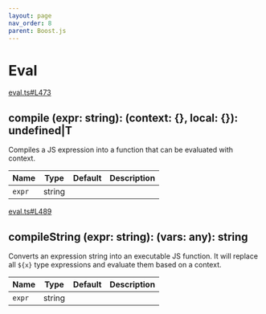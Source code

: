 ```yaml
---
layout: page
nav_order: 8
parent: Boost.js
---
```


# Eval

<div class="docs-item" markdown="1">

<div><a class="source" target="_blank" href="https://github.com/mathigon/boost.js/tree/master/src/eval.ts#L473">eval.ts#L473</a></div>

## compile <span class="signature">(expr: string): (context: {}, local: {}): undefined|T</span>

Compiles a JS expression into a function that can be evaluated with context.

| Name | Type | Default | Description |
| --- | --- | --- | --- |
| `expr` | string |  |  |


</div>

<div class="docs-item" markdown="1">

<div><a class="source" target="_blank" href="https://github.com/mathigon/boost.js/tree/master/src/eval.ts#L489">eval.ts#L489</a></div>

## compileString <span class="signature">(expr: string): (vars: any): string</span>

Converts an expression string into an executable JS function. It will replace
all `${x}` type expressions and evaluate them based on a context.

| Name | Type | Default | Description |
| --- | --- | --- | --- |
| `expr` | string |  |  |


</div>